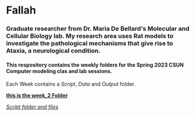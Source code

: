 # Fallah
### Graduate researcher from Dr. Maria De Bellard's Molecular and Cellular Biology lab. My research area uses Rat models to investigate the pathological mechanisms that give rise to Ataxia, a neurological condition.

#### This respository contains the weekly folders for the **Spring 2023 CSUN Computer modeling** clas and lab sessions.
Each Week contains a _Script_, _Data_ and _Output_ folder. 

[**this is the week_2 Folder**](https://github.com/rfallah23/first/tree/main/Week_02)

[_Script folder and files_](https://github.com/rfallah23/first/tree/main/Week_02/scripts)



